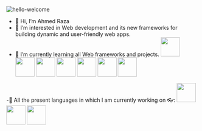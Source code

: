 ![hello-welcome](https://github.com/user-attachments/assets/76f4231c-8de2-486e-a12e-116641c0df17)



- 👋 Hi, I’m Ahmed Raza
- 👀 I’m interested in Web development and its new frameworks for building dynamic and user-friendly web apps.
- 🌱 I’m currently learning all Web frameworks and projects.
<img src="https://github.com/user-attachments/assets/a6ddb9f5-337a-42fd-890e-3241e5b8bef8" width="50" height="50" />  <img src="https://github.com/user-attachments/assets/72a142c2-dbe2-463f-a8c1-7146900d4d08" width="50" height="50" />  <img src="https://github.com/user-attachments/assets/e779aee5-b857-4168-9e6e-34128e3374a5" width="50" height="50" />  <img src="https://github.com/user-attachments/assets/3d86d4a0-f17b-4614-aafb-030f4154ae06" width="50" height="50" />  <img src="https://github.com/user-attachments/assets/52a1ac6c-8a9b-45e0-8bf1-07ead790a7b9" width="50" height="50" />  <img src="https://github.com/user-attachments/assets/d79b0208-08aa-48d4-888b-f7565208ccac" width="50" height="50" />  <img src="https://github.com/user-attachments/assets/b030b004-b762-4b85-9ab7-dfb0756caa09" width="50" height="50" />



-🧠 All the present languages in which I am currently working on 👓:
<img src="https://github.com/user-attachments/assets/761631c3-8f52-47bf-b35a-87d6f685ad46" width="50" height="50" />  <img src="https://github.com/user-attachments/assets/eba3f044-23c9-4b66-91e7-ca3e26daea5d" width="50" height="50" />  <img src="https://github.com/user-attachments/assets/fbf59aa7-df94-40c0-b81f-730dd38c308e" width="50" height="50" />




<!---
AhmedRz1122/AhmedRz1122 is a ✨ special ✨ repository because its `README.md` (this file) appears on your GitHub profile.
You can click the Preview link to take a look at your changes.
--->
